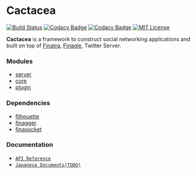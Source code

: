 # Cactacea
[![Build Status](https://travis-ci.org/cactacea/backend.svg?branch=master)](https://travis-ci.org/cactacea/backend)
[![Codacy Badge](https://api.codacy.com/project/badge/Grade/3ccea187e3644f4d89666516b46bce67)](https://www.codacy.com/app/cactacea/backend?utm_source=github.com&amp;utm_medium=referral&amp;utm_content=cactacea/backend&amp;utm_campaign=Badge_Grade)
[![Codacy Badge](https://api.codacy.com/project/badge/Coverage/3ccea187e3644f4d89666516b46bce67)](https://www.codacy.com/app/cactacea/backend?utm_source=github.com&utm_medium=referral&utm_content=cactacea/backend&utm_campaign=Badge_Coverage)
[![MIT License](http://img.shields.io/badge/license-MIT-blue.svg?style=flat)](LICENSE)

**Cactacea** is a framework to construct social networking applications and built on top of [Finatra](https://twitter.github.io/finatra/), [Finagle](https://twitter.github.io/finagle/), Twitter Server.

### Modules
- [server](https://github.com/cactacea/backend/tree/master/server)
- [core](https://github.com/cactacea/backend/tree/master/core)
- [plugin](https://github.com/cactacea/backend/tree/master/plugin)

### Dependencies
- [filhouette](https://github.com/cactacea/backend/tree/master/libs/filhouette)
- [finagger](https://github.com/cactacea/backend/tree/master/libs/finagger)
- [finasocket](https://github.com/cactacea/backend/tree/master/libs/finasocket)

### Documentation

- [`API Reference`](https://cactacea.github.io/backend/)
- [`Japanese Documents(TODO)`](https://cactacea.github.io/docs/)
